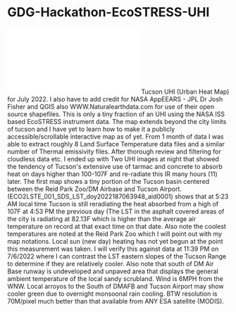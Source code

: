 # GDG-Hackathon-EcoSTRESS-UHI
![UHI Map Image](./static/https://github.com/AJAX6255/GDG-Hackathon-EcoSTRESS-UHI/blob/main/Tucson%20UHI%20ECOSTRESS%20July%207%202022.pdf)
Tucson UHI (Urban Heat Map) for July 2022. I also have to add credit for NASA AppEEARS - JPL Dr Josh Fisher and QGIS also WWW.Naturalearthdata.com for use of their open source shapefiles. This is only a tiny fraction of an UHI using the NASA ISS based EcoSTRESS instrument data. The map extends beyond the city limits of tucson and I have yet to learn how to make it a publicly accessible/scrollable interactive map as of yet. From 1 month of data I was able to extract roughly 8 Land Surface Temperature data files and a similar number of Thermal emissivity files. After thorough review and filtering for cloudless data etc. I ended up with Two UHI images at night that showed the tendency of Tucson's extensive use of tarmac and concrete to absorb heat on days higher than 100-107F and re-radiate this IR many hours (11) later. The first map shows a tiny portion of the Tucson basin centered between the Reid Park Zoo/DM Airbase and Tucson Airport.  (ECO2LSTE_001_SDS_LST_doy2022187063948_aid0001)  shows that at 5:23 AM local time Tucson is still reradiating the heat absorbed from a high of 107F at 4:53 PM the previous day (The LST in the asphalt covered areas of the city is radiating at 82.13F which is higher than the average air temperature on record at that exact time on that date. Also note the coolest temperatures are noted at the Reid Park Zoo which I will point out with my map notations. Local sun (new day) heating has not yet begun at the point this measurement was taken. I will verify this against data at 11:39 PM on 7/6/2022 where I can contrast the LST  eastern slopes of the Tucson Range to determine if they are relatively cooler. Also note that south of DM Air Base runway is undeveloped  and unpaved area that displays the general ambient temperature of the local sandy scrubland. Wind is 6MPH from the WNW. Local arroyos to the South of DMAFB and Tucson Airport may show cooler green due to overnight monsoonal rain cooling. BTW resolution is 70M/pixel much better than that available from ANY ESA satellite (MODIS).

